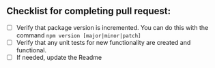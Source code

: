 ## Checklist for completing pull request:
- [ ] Verify that package version is incremented. You can do this with the command ```npm version [major|minor|patch]```
- [ ] Verify that any unit tests for new functionality are created and functional.
- [ ] If needed, update the Readme
